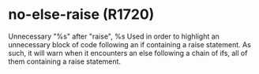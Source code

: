 # no-else-raise (R1720)

Unnecessary "%s" after "raise", %s Used in order to highlight an
unnecessary block of code following an if containing a raise statement.
As such, it will warn when it encounters an else following a chain of
ifs, all of them containing a raise statement.
